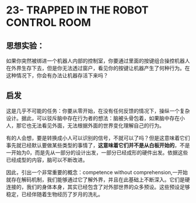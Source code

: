 # 23- TRAPPED IN THE ROBOT CONTROL ROOM

## 思想实验：

如果你突然被绑进一个机器人内部的控制室，你要通过里面的按键组合操控机器人在外界生存下去，但是你无法透过窗户，看见你的按键让机器产生了何种行为。在这种情况下，你会有办法让机器存活下来吗？

## 启发

这是几乎不可能的任务：你要从零开始，在没有任何反馈的情况下，操纵一个复杂设计。据此，可以驳斥脑中存在行为者的想法：脑被头骨包着，如果脑中存在小人，那它也无法看见外面，无法根据外面的世界变化理解自己的行为。

有的人会想，要是转换成小人可以识别的信号，不就可以了吗？但是这意味着它们事先就已经默认要做某些类型的事情了，**这意味着它们并不是从白板开始的**，不是一开始为0，而是先从一部分的设计出发，一部分已经成形的硬件出发。依据这些已经成型的内容，脑可以不断改进。

因此，引出一个非常重要的概念：competence without comprehension,一开始就存在解码机制，我们能够通过它了解外界，并且在此基础上不断深入。它们是硬连接的，我们的身体本身，其实已经包含了对外部世界的众多预设。这些预设足够稳定，已经伴随着生物经历了岁月的洗礼。

